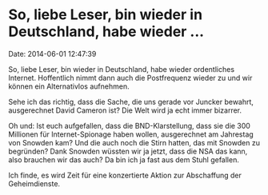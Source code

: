 So, liebe Leser, bin wieder in Deutschland, habe wieder \...
============================================================

Date: 2014-06-01 12:47:39

So, liebe Leser, bin wieder in Deutschland, habe wieder ordentliches
Internet. Hoffentlich nimmt dann auch die Postfrequenz wieder zu und wir
können ein Alternativlos aufnehmen.

Sehe ich das richtig, dass die Sache, die uns gerade vor Juncker
bewahrt, ausgerechnet David Cameron ist? Die Welt wird ja echt immer
bizarrer.

Oh und: Ist euch aufgefallen, dass die BND-Klarstellung, dass sie die
300 Millionen für Internet-Spionage haben wollen, ausgerechnet am
Jahrestag von Snowden kam? Und die auch noch die Stirn hatten, das mit
Snowden zu begründen? Dank Snowden wüssten wir ja jetzt, dass die NSA
das kann, also brauchen wir das auch? Da bin ich ja fast aus dem Stuhl
gefallen.

Ich finde, es wird Zeit für eine konzertierte Aktion zur Abschaffung der
Geheimdienste.
